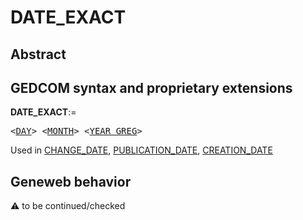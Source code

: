 ﻿# DATE_EXACT
## Abstract

## GEDCOM syntax and proprietary extensions

**DATE_EXACT**:=
<pre>
&lt;<a href=Ged.DAY.md>DAY</a>&gt; &lt;<a href=Ged.MONTH.md>MONTH</a>&gt; &lt;<a href=Ged.YEAR_GREG.md>YEAR_GREG</a>&gt;
</pre>
Used in <a href=Ged.CHANGE_DATE.md>CHANGE_DATE</a>, <a href=Ged.PUBLICATION_DATE.md>PUBLICATION_DATE</a>, <a href=Ged.CREATION_DATE.md>CREATION_DATE</a><br />


## Geneweb behavior



:warning: to be continued/checked

